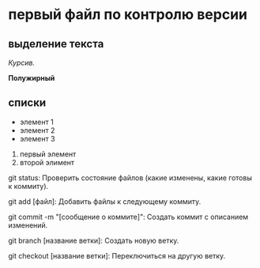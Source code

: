 # первый файл по контролю версии
## выделение текста


*Курсив.*

**Полужирный**

## списки

* элемент 1
* элемент 2
* элемент 3

1. первый элемент
2. второй элимент

git status: Проверить состояние файлов (какие изменены, какие готовы к коммиту).

git add [файл]: Добавить файлы к следующему коммиту.

git commit -m "[сообщение о коммите]": Создать коммит с описанием изменений.

git branch [название ветки]: Создать новую ветку.

git checkout [название ветки]: Переключиться на другую ветку.